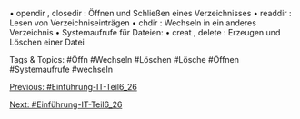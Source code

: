 • opendir , closedir :         Öffnen und Schließen eines Verzeichnisses
• readdir :         Lesen von Verzeichniseinträgen
• chdir :         Wechseln in ein anderes Verzeichnis
• Systemaufrufe für Dateien:
• creat , delete :         Erzeugen und Löschen einer Datei

   Tags & Topics:
   #Öffn
   #Wechseln
   #Löschen
   #Lösche
   #Öffnen
   #Systemaufrufe
   #wechseln

[Previous: #Einführung-IT-Teil6_26](Einführung-IT-Teil6_26.md)

[Next: #Einführung-IT-Teil6_26](Einführung-IT-Teil6_26.md)
